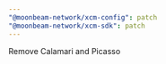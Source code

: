```yaml
---
"@moonbeam-network/xcm-config": patch
"@moonbeam-network/xcm-sdk": patch
---
```


Remove Calamari and Picasso
